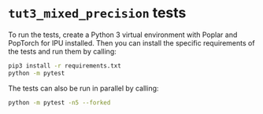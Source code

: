 # `tut3_mixed_precision` tests

To run the tests, create a Python 3 virtual environment with Poplar and
PopTorch for IPU installed. Then you can install the specific requirements of
the tests and run them by calling:

```bash
pip3 install -r requirements.txt
python -m pytest
```

The tests can also be run in parallel by calling:

```bash
python -m pytest -n5 --forked
```
